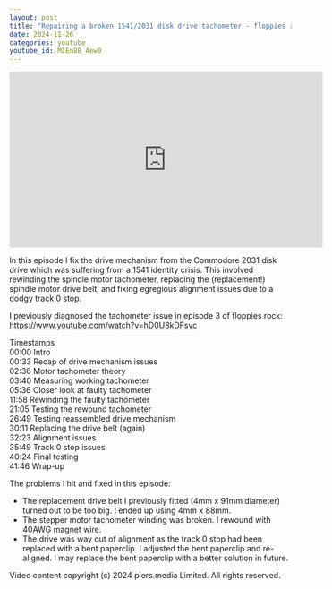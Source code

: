 ```yaml
---
layout: post
title: "Repairing a broken 1541/2031 disk drive tachometer - floppies rock ep6"
date: 2024-11-26
categories: youtube
youtube_id: MIEn8B_Aew0
---
```


<!-- You can customize your embedded video appearance -->
<div class="video-container">
    <iframe 
        width="560" 
        height="315" 
        src="https://www.youtube.com/embed/MIEn8B_Aew0" 
        frameborder="0" 
        allow="accelerometer; autoplay; encrypted-media; gyroscope; picture-in-picture" 
        allowfullscreen>
    </iframe>
</div>

In this episode I fix the drive mechanism from the Commodore 2031 disk drive which was suffering from a 1541 identity crisis.  This involved rewinding the spindle motor tachometer, replacing the (replacement!) spindle motor drive belt, and fixing egregious alignment issues due to a dodgy track 0 stop.  

I previously diagnosed the tachometer issue in episode 3 of floppies rock: <https://www.youtube.com/watch?v=hD0U8kDFsvc>  

Timestamps  
00:00 Intro  
00:33 Recap of drive mechanism issues  
02:36 Motor tachometer theory  
03:40 Measuring working tachometer  
05:36 Closer look at faulty tachometer  
11:58 Rewinding the faulty tachometer  
21:05 Testing the rewound tachometer  
26:49 Testing reassembled drive mechanism  
30:11 Replacing the drive belt (again)  
32:23 Alignment issues  
35:49 Track 0 stop issues  
40:24 Final testing  
41:46 Wrap-up  

The problems I hit and fixed in this episode:  
- The replacement drive belt I previously fitted (4mm x 91mm diameter) turned out to be too big.  I ended up using 4mm x 88mm.  
- The stepper motor tachometer winding was broken.  I rewound with 40AWG magnet wire.  
- The drive was way out of alignment as the track 0 stop had been replaced with a bent paperclip.  I adjusted the bent paperclip and re-aligned.  I may replace the bent paperclip with a better solution in future.  

Video content copyright (c) 2024 piers.media Limited.  All rights reserved.  